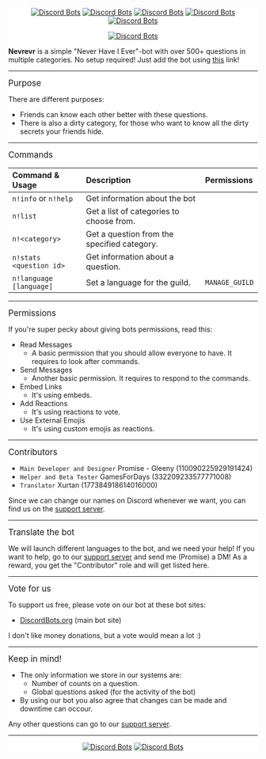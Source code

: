 <div style="background:white url(https://i.imgur.com/QiCG7sd.png) repeat fixed;">
<div align="center">
  
[![Discord Bots](https://discordbots.org/api/widget/status/475041313515896873.svg)](https://discordbots.org/bot/475041313515896873) [![Discord Bots](https://discordbots.org/api/widget/servers/475041313515896873.svg)](https://discordbots.org/bot/475041313515896873) [![Discord Bots](https://discordbots.org/api/widget/upvotes/475041313515896873.svg)](https://discordbots.org/bot/475041313515896873) [![Discord Bots](https://discordbots.org/api/widget/lib/475041313515896873.svg)](https://discordbots.org/bot/475041313515896873) [![Discord Bots](https://discordbots.org/api/widget/owner/475041313515896873.svg)](https://discordbots.org/bot/475041313515896873)

[![Discord Bots](https://discordbots.org/api/widget/475041313515896873.svg)](https://discordbots.org/bot/475041313515896873)

</div>

**Nevrevr** is a simple "Never Have I Ever"-bot with over 500+ questions in multiple categories.
No setup required! Just add the bot using [this](https://discordapp.com/api/oauth2/authorize?client_id=475041313515896873&permissions=281664&scope=bot) link!
** **
<big>Purpose</big>

There are different purposes:
- Friends can know each other better with these questions.
- There is also a dirty category, for those who want to know all the dirty secrets your friends hide.

** **
<big>Commands</big>

| Command & Usage         | Description                                           | Permissions    |
|:------------------------|:------------------------------------------------------|:---------------|
| `n!info` or `n!help`    | Get information about the bot                         |
| `n!list`                | Get a list of categories to choose from.              |
| `n!<category>`          | Get a question from the specified category.           |
| `n!stats <question id>` | Get information about a question.                     |
| `n!language [language]` | Set a language for the guild.                         | `MANAGE_GUILD` |

** **

<big>Permissions</big>

If you're super pecky about giving bots permissions, read this:
- Read Messages
	- A basic permission that you should allow everyone to have. It requires to look after commands.
- Send Messages
	- Another basic permission. It requires to respond to the commands.
- Embed Links
	- It's using embeds.
- Add Reactions
	- It's using reactions to vote.
- Use External Emojis
	- It's using custom emojis as reactions.

** **
<big>Contributors</big>

- `Main Developer and Designer` Promise - Gleeny (110090225929191424)
- `Helper and Beta Tester` GamesForDays (332209233577771008)
- `Translator` Xurtan (177384918614016000)

Since we can change our names on Discord whenever we want, you can find us on the [support server](https://discord.gg/JbHX5U3).

** **
<big>Translate the bot</big>

We will launch different languages to the bot, and we need your help! If you want to help, go to our [support server](https://discord.gg/JbHX5U3) and send me (Promise) a DM! As a reward, you get the "Contributor" role and will get listed here.

** **
<big>Vote for us</big>

To support us free, please vote on our bot at these bot sites:
- [DiscordBots.org](https://discordbots.org/bot/475041313515896873) (main bot site)

I don't like money donations, but a vote would mean a lot :)

** **
<big>Keep in mind!</big>

- The only information we store in our systems are:
	- Number of counts on a question.
	- Global questions asked (for the activity of the bot)
- By using our bot you also agree that changes can be made and downtime can occour.

Any other questions can go to our [support server](https://discord.gg/JbHX5U3).

** **

<div align="center">

[![Discord Bots](https://discordbots.org/api/widget/467377486141980682.svg)](https://discordbots.org/bot/countr)
[![Discord Bots](https://discordbots.org/api/widget/472842075310653447.svg)](https://discordbots.org/bot/472842075310653447)

</div>